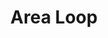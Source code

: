 ---
layout: loop
title: Area Loop
description: Area loop returns shipping zones information.
sidebar: loop
lang: en
subnav: loop_area
uses_global_argument: true
returns_global_outputs: { countable : true, timestampable : true, versionable : false }
type: area
arguments :
    - {name: "id", description: "A single or a list of shipping zones ids.", example: "id=\"2\", id=\"1,4,7\""}
    - {name: "country", description: "(2.2) A list of country IDs. Only zones including these countries will be returned"}
    - {name: "with_zone", description: "A module ID. Returns shipping zones which are assigned to this module ID"}
    - {name: "without_zone", description: "A module ID. Returns shipping zones which are not assigned to this module ID"}
    - {name: "unassigned", description: "If true, returns shipping zones not assigned to any delivery module."}
    - {name: "module_id", description: "A comma separated list of module IDs. If not empty, only zones for the specified modules are returned."}
    - {
        name: "order",
        description: "A list of values", example: "order=\"alpha\"",
        default: "manual",
        expected_values: [
            {name: "id",                 description: "ID order"},
            {name: "id-reverse",         description: "reverse ID order"},
            {name: "alpha",              description: "alphabetical order on title"},
            {name: "alpha-reverse",      description: "reverse alphabetical order on title"}         
        ]
    }
outputs :
    - {name: "$ID", description: "the shipping zone id"}
    - {name: "$NAME", description: "the shipping zone name"}
    - {name: "$POSTAGE", description: "This parameter is always zero in 2.0.0"}
---